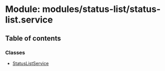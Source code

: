 # Module: modules/status-list/status-list.service

## Table of contents

### Classes

- [StatusListService](../classes/modules_status_list_status_list_service.StatusListService.md)
